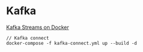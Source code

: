 # Kafka
[Kafka Streams on Docker](https://github.com/mohantom/kafka-streams-docker)

```shell script
// Kafka connect
docker-compose -f kafka-connect.yml up --build -d
```